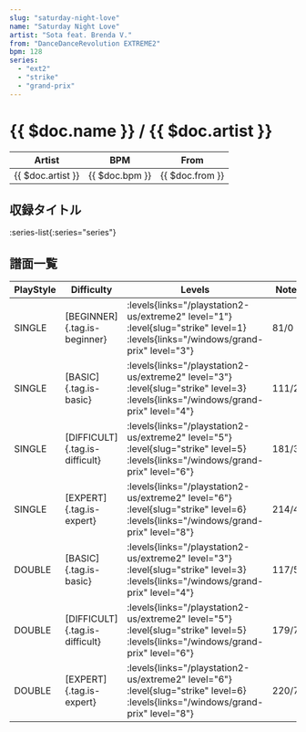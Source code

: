 ```yaml
---
slug: "saturday-night-love"
name: "Saturday Night Love"
artist: "Sota feat. Brenda V."
from: "DanceDanceRevolution EXTREME2"
bpm: 128
series:
  - "ext2"
  - "strike"
  - "grand-prix"
---
```


# {{ $doc.name }} / {{ $doc.artist }}

|Artist|BPM|From|
|------|---|----|
|{{ $doc.artist }}|{{ $doc.bpm }}|{{ $doc.from }}|

## 収録タイトル

:series-list{:series="series"}

## 譜面一覧

|PlayStyle|Difficulty|Levels|Notes|Movie|
|---------|----------|------|-----|-----|
|SINGLE|[BEGINNER]{.tag.is-beginner}| :levels{links="/playstation2-us/extreme2" level="1"} :level{slug="strike" level=1}  :levels{links="/windows/grand-prix" level="3"}|81/0||
|SINGLE|[BASIC]{.tag.is-basic}| :levels{links="/playstation2-us/extreme2" level="3"} :level{slug="strike" level=3}  :levels{links="/windows/grand-prix" level="4"}|111/22||
|SINGLE|[DIFFICULT]{.tag.is-difficult}| :levels{links="/playstation2-us/extreme2" level="5"} :level{slug="strike" level=5}  :levels{links="/windows/grand-prix" level="6"}|181/38||
|SINGLE|[EXPERT]{.tag.is-expert}| :levels{links="/playstation2-us/extreme2" level="6"} :level{slug="strike" level=6}  :levels{links="/windows/grand-prix" level="8"}|214/42||
|DOUBLE|[BASIC]{.tag.is-basic}| :levels{links="/playstation2-us/extreme2" level="3"} :level{slug="strike" level=3}  :levels{links="/windows/grand-prix" level="4"}|117/5||
|DOUBLE|[DIFFICULT]{.tag.is-difficult}| :levels{links="/playstation2-us/extreme2" level="5"} :level{slug="strike" level=5}  :levels{links="/windows/grand-prix" level="6"}|179/7||
|DOUBLE|[EXPERT]{.tag.is-expert}| :levels{links="/playstation2-us/extreme2" level="6"} :level{slug="strike" level=6}  :levels{links="/windows/grand-prix" level="8"}|220/7||
